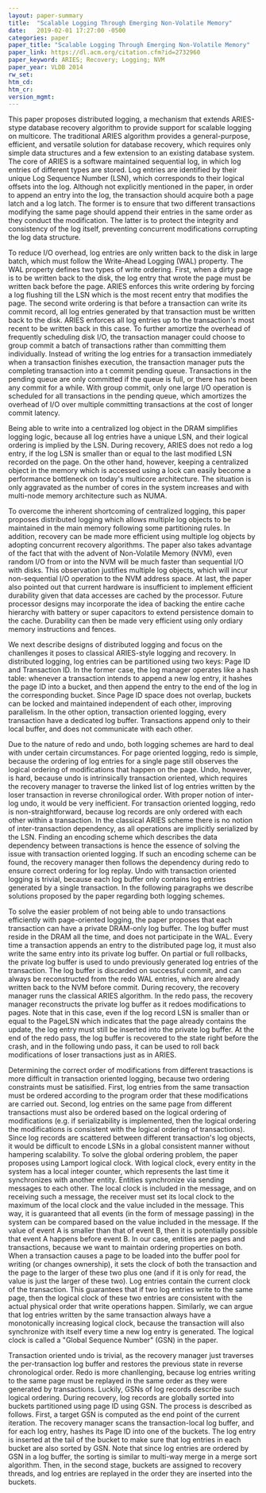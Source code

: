 ```yaml
---
layout: paper-summary
title:  "Scalable Logging Through Emerging Non-Volatile Memory"
date:   2019-02-01 17:27:00 -0500
categories: paper
paper_title: "Scalable Logging Through Emerging Non-Volatile Memory"
paper_link: https://dl.acm.org/citation.cfm?id=2732960
paper_keyword: ARIES; Recovery; Logging; NVM
paper_year: VLDB 2014
rw_set: 
htm_cd: 
htm_cr: 
version_mgmt: 
---  
```


This paper proposes distributed logging, a mechanism that extends ARIES-stype database recovery algorithm
to provide support for scalable logging on multicore. The traditional ARIES algorithm provides a general-purpose, efficient,
and versatile solution for database recovery, which requires only simple data structures and a few extension to an existing
database system. The core of ARIES is a software maintained sequential log, in which log entries of different types
are stored. Log entries are identified by their unique Log Sequence Number (LSN), which corresponds to their logical 
offsets into the log. Although not explicitly mentioned in the paper, in order to append an entry into the log, the 
transaction should acquire both a page latch and a log latch. The former is to ensure that two different transactions
modifying the same page should append their entries in the same order as they conduct the modification. The latter is to
protect the integrity and consistency of the log itself, preventing concurrent modifications corrupting the log data 
structure. 

To reduce I/O overhead, log entries are only written back to the disk in large batch, which must follow the Write-Ahead
Logging (WAL) property. The WAL property defines two types of write ordering. First, when a dirty page is to be written
back to the disk, the log entry that wrote the page must be written back before the page. ARIES enforces this write 
ordering by forcing a log flushing till the LSN which is the most recent entry that modifies the page. The second write 
ordering is that before a transaction can write its commit record, all log entries generated by that transaction must be 
written back to the disk. ARIES enforces all log entries up to the transaction's most recent to be written back in this case.
To further amortize the overhead of frequently scheduling disk I/O, the transaction manager could choose to group commit
a batch of transactions rather than committing them individually. Instead of writing the log entries for a transaction
immediately when a transaction finishes execution, the transaction manager puts the completing transaction into a t
commit pending queue. Transactions in the pending queue are only committed if the queue is full, or there has not been
any commit for a while. With group commit, only one large I/O operation is scheduled for all transactions in the pending 
queue, which amortizes the overhead of I/O over multiple committing transactions at the cost of longer commit latency. 

Being able to write into a centralized log object in the DRAM simplifies logging logic, because all log entries have 
a unique LSN, and their logical ordering is implied by the LSN. During recovery, ARIES does not redo a log entry, 
if the log LSN is smaller than or equal to the last modified LSN recorded on the page. On the other hand, however,
keeping a centralized object in the memory which is accessed using a lock can easily become a performance bottleneck
on today's multicore architecture. The situation is only aggravated as the number of cores in the system increases
and with multi-node memory architecture such as NUMA. 

To overcome the inherent shortcoming of centralized logging, this paper proposes distributed logging which allows multiple
log objects to be maintained in the main memory following some partitioning rules. In addition, recovery can be made more 
efficient using multiple log objects by adopting concurrent recovery algorithms. The paper also takes advantage of the fact 
that with the advent of Non-Volatile Memory (NVM), even random I/O from or into the NVM will be much faster than sequential 
I/O with disks. This observation justifies multiple log objects, which will incur non-sequential I/O operation to the NVM
address space. At last, the paper also pointed out that current hardware is insufficient to implement efficient durability 
given that data accesses are cached by the processor. Future processor designs may incorporate the idea of backing the 
entire cache hierarchy with battery or super capacitors to extend persistence domain to the cache. Durability can then be
made very efficient using only ordiary memory instructions and fences. 

We next describe designs of distributed logging and focus on the chanllenges it poses to classical ARIES-style logging 
and recovery. In distributed logging, log entries can be partitioned using two keys: Page ID and Transaction ID. In the 
former case, the log manager operates like a hash table: whenever a transaction intends to append a new log entry, it 
hashes the page ID into a bucket, and then append the entry to the end of the log in the corresponding bucket. Since 
Page ID space does not overlap, buckets can be locked and maintained independent of each other, improving parallelism. 
In the other option, transaction oriented logging, every transaction have a dedicated log buffer. Transactions append only
to their local buffer, and does not communicate with each other. 

Due to the nature of redo and undo, both logging schemes are hard to deal with under certain circumstances. For page 
oriented logging, redo is simple, because the ordering of log entries for a single page still observes the logical
ordering of modifications that happen on the page. Undo, however, is hard, because undo is intrinsically transaction
oriented, which requires the recovery manager to traverse the linked list of log entries written by the loser transaction
in reverse chronilogical order. With proper notion of inter-log undo, it would be very inefficient. For transaction
oriented logging, redo is non-straightforward, because log records are only ordered with each other within a transaction.
In the classical ARIES scheme there is no notion of inter-transaction dependency, as all operations are implicitly 
serialized by the LSN. Finding an encoding scheme which describes the data dependency between transactions is hence 
the essence of solving the issue with transaction oriented logging. If such an encoding scheme can be found, the recovery 
manager then follows the dependency during redo to ensure correct ordering for log replay. Undo with transaction oriented
logging is trivial, because each log buffer only contains log entries generated by a single transaction. In the following
paragraphs we describe solutions proposed by the paper regarding both logging schemes.

To solve the easier problem of not being able to undo transactions efficiently with page-oriented logging, the paper 
proposes that each transaction can have a private DRAM-only log buffer. The log buffer must reside in the DRAM all the
time, and does not participate in the WAL. Every time a transaction appends an entry to the distributed page log, it 
must also write the same entry into its private log buffer. On partial or full rollbacks, the private log buffer is used
to undo previously generated log entries of the transaction. The log buffer is discarded on successful commit, and 
can always be reconstructed from the redo WAL entries, which are already written back to the NVM before commit.
During recovery, the recovery manager runs the classical ARIES algorithm. In the redo pass, the recovery manager 
reconstructs the private log buffer as it redoes modifications to pages. Note that in this case, even if the log record LSN
is smaller than or equal to the PageLSN which indicates that the page already contains the update, the log entry must
still be inserted into the private log buffer. At the end of the redo pass, the log buffer is recovered to the state 
right before the crash, and in the following undo pass, it can be used to roll back modifications of loser transactions 
just as in ARIES. 

Determining the correct order of modifications from different trasactions is more difficult in transaction oriented logging, 
because two ordering constraints must be satisified. First, log entries from the same transaction must be ordered according 
to the program order that these modifications are carried out. Second, log entries on the same page from different transactions
must also be ordered based on the logical ordering of modifications (e.g. if serializability is implemented, then the 
logical ordering the modifications is consistent with the logical ordering of transactions). Since log records are scattered
between different transaction's log objects, it would be difficult to encode LSNs in a global consistent manner without hampering
scalability. To solve the global ordering problem, the paper proposes using Lamport logical clock. With logical clock, every
entity in the system has a local integer counter, which represents the last time it synchronizes with another entity. 
Entities synchronize via sending messages to each other. The local clock is included in the message, and on receiving such 
a message, the receiver must set its local clock to the maximum of the local clock and the value included in the message. 
This way, it is guaranteed that all events (in the form of message passing) in the system can be compared based on the value 
included in the message. If the value of event A is smaller than that of event B, then it is potentially possible that
event A happens before event B. In our case, entities are pages and transactions, because we want to maintain ordering 
properties on both. When a transaction causes a page to be loaded into the buffer pool for writing (or changes ownership), 
it sets the clock of both the transaction and the page to the larger of these two plus one (and if it is only for read, 
the value is just the larger of these two). Log entries contain the current clock of the transaction. This guarantees that 
if two log entries write to the same page, then the logical clock of these two entries are consistent with the actual
physical order that write operations happen. Similarly, we can argue that log entries written by the same transaction
always have a monotonically increasing logical clock, because the transaction will also synchronize with itself every time
a new log entry is generated. The logical clock is called a "Global Sequence Number" (GSN) in the paper.

Transaction oriented undo is trivial, as the recovery manager just traverses the per-transaction log buffer and restores the 
previous state in reverse chronological order. Redo is more chanllenging, because log entries writing to the same page must be 
replayed in the same order as they were generated by transactions. Luckily, GSNs of log records describe such logical ordering.
During recovery, log records are globally sorted into buckets partitioned using page ID using GSN. The process is described as 
follows. First, a target GSN is computed as the end point of the current iteration. The recovery manager scans the transaction-local
log buffer, and for each log entry, hashes its Page ID into one of the buckets. The log entry is inserted at the tail of the bucket
to make sure that log entries in each bucket are also sorted by GSN. Note that since log entries are ordered by GSN in a 
log buffer, the sorting is similar to multi-way merge in a merge sort algorithm. Then, in the second stage, buckets are assigned 
to recovery threads, and log entries are replayed in the order they are inserted into the buckets.